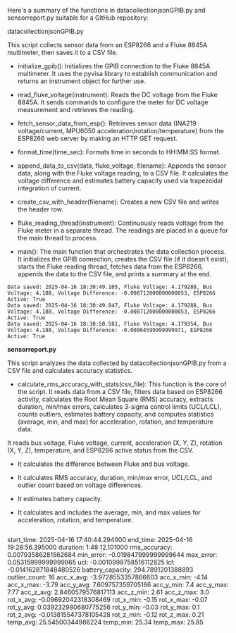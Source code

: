 Here's a summary of the functions in datacollectionjsonGPIB.py and sensorreport.py suitable for a GitHub repository:

datacollectionjsonGPIB.py

This script collects sensor data from an ESP8266 and a Fluke 8845A multimeter, then saves it to a CSV file.

* initialize_gpib(): Initializes the GPIB connection to the Fluke 8845A multimeter. It uses the pyvisa library to establish communication and returns an instrument object for further use.

* read_fluke_voltage(instrument): Reads the DC voltage from the Fluke 8845A. It sends commands to configure the meter for DC voltage measurement and retrieves the reading.

* fetch_sensor_data_from_esp(): Retrieves sensor data (INA219 voltage/current, MPU6050 acceleration/rotation/temperature) from the ESP8266 web server by making an HTTP GET request.

* format_time(time_sec): Formats time in seconds to HH:MM:SS format.

* append_data_to_csv(data, fluke_voltage, filename): Appends the sensor data, along with the Fluke voltage reading, to a CSV file. It calculates the voltage difference and estimates battery capacity used via trapezoidal integration of current.

* create_csv_with_header(filename): Creates a new CSV file and writes the header row.

* fluke_reading_thread(instrument): Continuously reads voltage from the Fluke meter in a separate thread. The readings are placed in a queue for the main thread to process.

* main(): The main function that orchestrates the data collection process. It initializes the GPIB connection, creates the CSV file (if it doesn't exist), starts the Fluke reading thread, fetches data from the ESP8266, appends the data to the CSV file, and prints a summary at the end.
 ```Data saved: 2025-04-16 18:30:48.363, Fluke Voltage: 4.17926, Bus Voltage: 4.192, Voltage Difference: -0.012739999999999974, ESP8266 Active: True
Data saved: 2025-04-16 18:30:49.105, Fluke Voltage: 4.179288, Bus Voltage: 4.188, Voltage Difference: -0.008712000000000053, ESP8266 Active: True
Data saved: 2025-04-16 18:30:49.847, Fluke Voltage: 4.179288, Bus Voltage: 4.188, Voltage Difference: -0.008712000000000053, ESP8266 Active: True
Data saved: 2025-04-16 18:30:50.581, Fluke Voltage: 4.179354, Bus Voltage: 4.188, Voltage Difference: -0.00864599999999971, ESP8266 Active: True
``` 

**sensorreport.py**

This script analyzes the data collected by datacollectionjsonGPIB.py from a CSV file and calculates accuracy statistics.

* calculate_rms_accuracy_with_stats(csv_file): This function is the core of the script. It reads data from a CSV file, filters data based on ESP8266 activity, calculates the Root Mean Square (RMS) accuracy, extracts duration, min/max errors, calculates 3-sigma control limits (UCL/LCL), counts outliers, estimates battery capacity, and computes statistics (average, min, and max) for acceleration, rotation, and temperature data.

It reads bus voltage, Fluke voltage, current, acceleration (X, Y, Z), rotation (X, Y, Z), temperature, and ESP8266 active status from the CSV.

* It calculates the difference between Fluke and bus voltage.

* It calculates RMS accuracy, duration, min/max error, UCL/LCL, and outlier count based on voltage differences.

* It estimates battery capacity.

* It calculates and includes the average, min, and max values for acceleration, rotation, and temperature.
  ```nalysis Results:
start_time: 2025-04-16 17:40:44.294000
end_time: 2025-04-16 19:28:56.395000
duration: 1:48:12.101000
rms_accuracy: 0.00793586281562684
min_error: -0.019847999999999644
max_error: 0.05315999999999965
ucl: -0.0010998758516112825
lcl: -0.014162871848480526
battery_capacity: 294.7891201388893
outlier_count: 16
acc_x_avg: -3.9728553357866603
acc_x_min: -4.14
acc_x_max: -3.79
acc_y_avg: 7.609757359705166
acc_y_min: 7.4
acc_y_max: 7.77
acc_z_avg: 2.8460579576817113
acc_z_min: 2.61
acc_z_max: 3.0
rot_x_avg: -0.09692042318308469
rot_x_min: -0.15
rot_x_max: -0.07
rot_y_avg: 0.039232980680775256
rot_y_min: -0.03
rot_y_max: 0.1
rot_z_avg: -0.013815547378105428
rot_z_min: -0.12
rot_z_max: 0.21
temp_avg: 25.54500344986224
temp_min: 25.34
temp_max: 25.85
```
